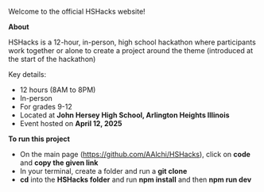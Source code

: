 Welcome to the official HSHacks website! 

**About**

HSHacks is a 12-hour, in-person, high school hackathon where participants work together or alone to create a project around the theme (introduced at the start of the hackathon)

Key details:

- 12 hours (8AM to 8PM)
- In-person
- For grades 9-12
- Located at **John Hersey High School, Arlington Heights Illinois**
- Event hosted on **April 12, 2025**
  
**To run this project**

- On the main page (https://github.com/AAlchi/HSHacks), click on **code** and **copy the given link**
- In your terminal, create a folder and run a **git clone <the link you copied>**
- **cd** into the **HSHacks folder** and run **npm install** and then **npm run dev**
